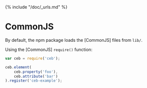 {% include "/doc/_urls.md" %}
# CommonJS

By default, the npm package loads the [CommonJS] files from `lib/`.

Using the [CommonJS] `require()` function:
```javascript
var ceb = require('ceb');

ceb.element(
    ceb.property('foo'),
    ceb.attribute('bar')
).register('ceb-example');
```
